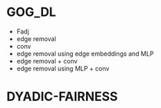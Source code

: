 # GOG_DL

* Fadj
* edge removal
* conv 
* edge removal using edge embeddings and MLP
* edge removal + conv
* edge removal using MLP + conv

# DYADIC-FAIRNESS
